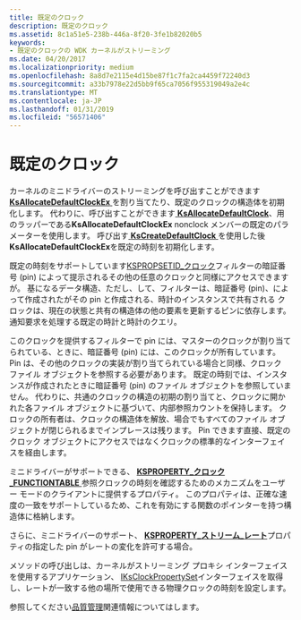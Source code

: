 ```yaml
---
title: 既定のクロック
description: 既定のクロック
ms.assetid: 8c1a51e5-238b-446a-8f20-3fe1b82020b5
keywords:
- 既定のクロックの WDK カーネルがストリーミング
ms.date: 04/20/2017
ms.localizationpriority: medium
ms.openlocfilehash: 8a8d7e2115e4d15be87f1c7fa2ca4459f72240d3
ms.sourcegitcommit: a33b7978e22d5bb9f65ca7056f955319049a2e4c
ms.translationtype: MT
ms.contentlocale: ja-JP
ms.lasthandoff: 01/31/2019
ms.locfileid: "56571406"
---
```

# <a name="default-clocks"></a>既定のクロック





カーネルのミニドライバーのストリーミングを呼び出すことができます[ **KsAllocateDefaultClockEx** ](https://msdn.microsoft.com/library/windows/hardware/ff560955)を割り当てたり、既定のクロックの構造体を初期化します。 代わりに、呼び出すことができます[ **KsAllocateDefaultClock**](https://msdn.microsoft.com/library/windows/hardware/ff560952)、用のラッパーである**KsAllocateDefaultClockEx** nonclock メンバーの既定のパラメーターを使用します。 呼び出す[ **KsCreateDefaultClock** ](https://msdn.microsoft.com/library/windows/hardware/ff561644)を使用した後**KsAllocateDefaultClockEx**を既定の時刻を初期化します。

既定の時刻をサポートしています[KSPROPSETID\_クロック](https://msdn.microsoft.com/library/windows/hardware/ff566564)フィルターの暗証番号 (pin) によって提示されるその他の任意のクロックと同様にアクセスできますが。 基になるデータ構造、ただし、して、フィルターは、暗証番号 (pin)、によって作成されたがその pin と作成される、時計のインスタンスで共有される クロックは、現在の状態と共有の構造体の他の要素を更新するピンに依存します。 通知要求を処理する既定の時計と時計のクエリ。

このクロックを提供するフィルターで pin には、マスターのクロックが割り当てられている、ときに、暗証番号 (pin) には、このクロックが所有しています。 Pin は、その他のクロックの実装が割り当てられている場合と同様、クロック ファイル オブジェクトを参照する必要があります。 既定の時刻では、インスタンスが作成されたときに暗証番号 (pin) のファイル オブジェクトを参照していません。 代わりに、共通のクロックの構造の初期の割り当てと、クロックに開かれた各ファイル オブジェクトに基づいて、内部参照カウントを保持します。 クロックの所有者は、クロックの構造体を解放、場合でもすべてのファイル オブジェクトが閉じられるまでインプレースは残ります。 Pin できます直接、既定のクロック オブジェクトにアクセスではなくクロックの標準的なインターフェイスを経由します。

ミニドライバーがサポートできる、 [ **KSPROPERTY\_クロック\_FUNCTIONTABLE** ](https://msdn.microsoft.com/library/windows/hardware/ff564466)参照クロックの時刻を確認するためのメカニズムをユーザー モードのクライアントに提供するプロパティ。 このプロパティは、正確な速度の一致をサポートしているため、これを有効にする関数のポインターを持つ構造体に格納します。

さらに、ミニドライバーのサポート、 [ **KSPROPERTY\_ストリーム\_レート**](https://msdn.microsoft.com/library/windows/hardware/ff565752)プロパティの指定した pin がレートの変化を許可する場合。

メソッドの呼び出しは、カーネルがストリーミング プロキシ インターフェイスを使用するアプリケーション、 [IKsClockPropertySet](https://msdn.microsoft.com/library/windows/hardware/ff559728)インターフェイスを取得し、レートが一致する他の場所で使用できる物理クロックの時刻を設定します。

参照してください[品質管理](quality-management.md)関連情報についてはします。

 

 




